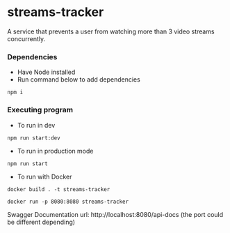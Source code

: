 # streams-tracker
A service that prevents a user from watching more than 3 video streams concurrently.

### Dependencies

* Have Node installed
* Run command below to add dependencies
```
npm i
```

### Executing program

* To run in dev
```
npm run start:dev
```

* To run in production mode
```
npm run start

```

* To run with Docker


```
docker build . -t streams-tracker

```

```
docker run -p 8080:8080 streams-tracker
```

Swagger Documentation url: http://localhost:8080/api-docs (the port could be different depending)